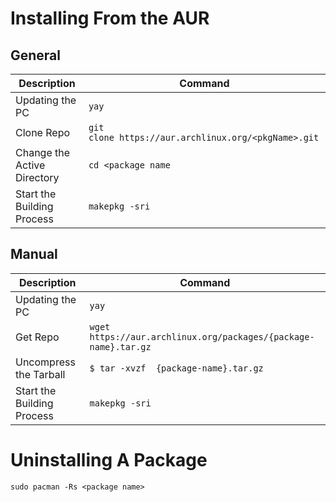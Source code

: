 # Installing From the AUR
## General
Description | Command
------------ | ------------
Updating the PC | `yay`
Clone Repo | `git clone https://aur.archlinux.org/<pkgName>.git` 
Change the Active Directory | `cd <package name`
Start the Building Process | `makepkg -sri`


## Manual
Description | Command
------------ | ------------
Updating the PC | `yay`
Get Repo | `wget https://aur.archlinux.org/packages/{package-name}.tar.gz` 
Uncompress the Tarball | `$ tar -xvzf  {package-name}.tar.gz`
Start the Building Process | `makepkg -sri`

# Uninstalling A Package
`sudo pacman -Rs <package name>`
